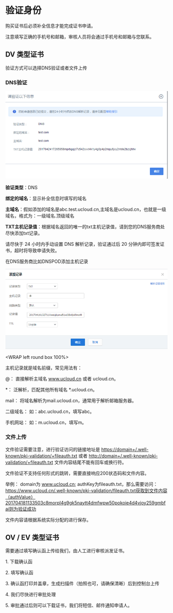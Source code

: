 

# 验证身份

购买证书后必须补全信息才能完成证书申请。

<wrap em>注意填写正确的手机号和邮箱，审核人员将会通过手机号和邮箱与您联系。</wrap>

## DV 类型证书

验证方式可以选择DNS验证或者文件上传

### DNS验证

![](/images/operate/dns验证.png)

**验证类型**：DNS

**绑定的域名**：显示补全信息时填写的域名

**主域名**：假如添加的域名是abc.test.ucloud.cn,主域名是ucloud.cn，也就是一级域名，格式为：一级域名.顶级域名

**TXT主机记录值**：根据域名返回的唯一的txt主机记录值，请到您的DNS服务商处尽快添加txt记录。

<wrap em>请尽快于 24 小时内手动设置 DNS 解析记录，验证通过后 20
分钟内即可签发证书，超时将导致申请失败。</wrap>

在DNS服务商比如DNSPOD添加主机记录

![](/images/operate/添加记录.png)

<WRAP left round box 100%>

主机记录就是域名前缀，常见用法有：

@： 直接解析主域名 www.ucloud.cn 或者 ucloud.cn。

\*： 泛解析，匹配其他所有域名 \*.ucloud.cn。

mail： 将域名解析为mail.ucloud.cn，通常用于解析邮箱服务器。

二级域名： 如：abc.ucloud.cn，填写abc。

手机网站： 如：m.ucloud.cn，填写m。

</WRAP>

### 文件上传

文件验证需要注意，进行验证访问的链接地址是
<https://domain+/.well-known/pki-validation/+fileauth.txt> 或者
<http://domain+/.well-known/pki-validation/+fileauth.txt>
文件内容结尾不能有回车或换行符。

<wrap em>文件验证不支持任何形式的跳转，需要直接响应200状态码和文件内容。</wrap>

举例： domain为 www.ucloud.cn; authKey为fileauth.txt，那么需要访问：
<https://www.ucloud.cn/.well-known/pki-validation/fileauth.txt获取到文件内容（authValue）201704181133503c8morpl4g9gk5naytt4dmfwpw50pokoie4d4vjoy259gmbfai则为验证成功>

<wrap em>文件内容请根据系统实际分配的进行保存。</wrap>

## OV / EV 类型证书

需要通过填写确认函上传给我们，由人工进行审核派发证书。

1\. 下载确认函

2\. 填写确认函

3\. 确认函<wrap em>打印并盖章，生成扫描件（拍照也可，请确保清晰）后到控制台上传</wrap>

4\. 我们尽快进行审批处理

5\. 审批通过后则可以下载证书，我们将短信、邮件通知申请人。
